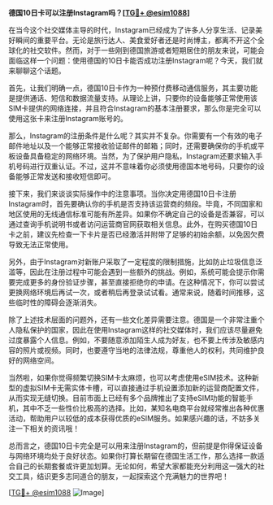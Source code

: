 **德国10日卡可以注册Instagram吗？[[TG💪+ @esim1088](https://t.me/s/esim1088)]**

在当今这个社交媒体主导的时代，Instagram已经成为了许多人分享生活、记录美好瞬间的重要平台。无论是旅行达人、美食爱好者还是时尚博主，都离不开这个全球化的社交软件。然而，对于一些刚到德国旅游或者短期居住的朋友来说，可能会面临这样一个问题：使用德国的10日卡能否成功注册Instagram呢？今天，我们就来聊聊这个话题。

首先，让我们明确一点，德国10日卡作为一种预付费移动通信服务，其主要功能是提供通话、短信和数据流量支持。从理论上讲，只要你的设备能够正常使用该SIM卡提供的网络连接，并且符合Instagram的基本注册要求，那么你是完全可以使用这张卡来注册Instagram账号的。

那么，Instagram的注册条件是什么呢？其实并不复杂。你需要有一个有效的电子邮件地址以及一个能够正常接收验证邮件的邮箱；同时，还需要确保你的手机或平板设备具备稳定的网络环境。当然，为了保护用户隐私，Instagram还要求输入手机号码进行双重认证。不过，这并不意味着你必须使用德国本地号码，只要你的设备能够正常发送和接收短信即可。

接下来，我们来谈谈实际操作中的注意事项。当你决定用德国10日卡注册Instagram时，首先要确认你的手机是否支持该运营商的频段。毕竟，不同国家和地区使用的无线通信标准可能有所差异。如果你不确定自己的设备是否兼容，可以通过查询手机说明书或者访问运营商官网获取相关信息。此外，在购买德国10日卡之前，建议先检查一下卡片是否已经激活并附带了足够的初始余额，以免因欠费导致无法正常使用。

另外，由于Instagram对新账户采取了一定程度的限制措施，比如防止垃圾信息泛滥等，因此在注册过程中可能会遇到一些额外的挑战。例如，系统可能会提示你需要完成更多的身份验证步骤，甚至直接拒绝你的申请。在这种情况下，你可以尝试更换网络环境后再试一次，或者稍后再登录试试看。通常来说，随着时间推移，这些临时性的障碍会逐渐消失。

除了上述技术层面的问题外，还有一些文化差异需要注意。德国是一个非常注重个人隐私保护的国家，因此在使用Instagram这样的社交媒体时，我们应该尽量避免过度暴露个人信息。例如，不要随意添加陌生人成为好友，也不要上传涉及敏感内容的照片或视频。同时，也要遵守当地的法律法规，尊重他人的权利，共同维护良好的网络空间。

当然啦，如果你觉得频繁切换SIM卡太麻烦，也可以考虑使用eSIM技术。这种新型的虚拟SIM卡无需实体卡槽，可以直接通过手机设置添加新的运营商配置文件，从而实现无缝切换。目前市面上已经有多个品牌推出了支持eSIM功能的智能手机，其中不乏一些性价比极高的选择。比如，某知名电商平台就经常推出各种优惠活动，帮助用户以较低的成本获得优质的eSIM服务。如果感兴趣的话，不妨多关注一下相关的资讯哦！

总而言之，德国10日卡完全是可以用来注册Instagram的，但前提是你得保证设备与网络环境均处于良好状态。如果你打算长期留在德国生活工作，那么选择一款适合自己的长期套餐或许更加划算。无论如何，希望大家都能充分利用这一强大的社交工具，结识更多志同道合的朋友，一起探索这个充满魅力的世界吧！

[[TG💪+ @esim1088](https://t.me/s/esim1088) ![Image](https://i.postimg.cc/4NQfJmqS/Snipaste-2025-05-13-00-14-12.png)]